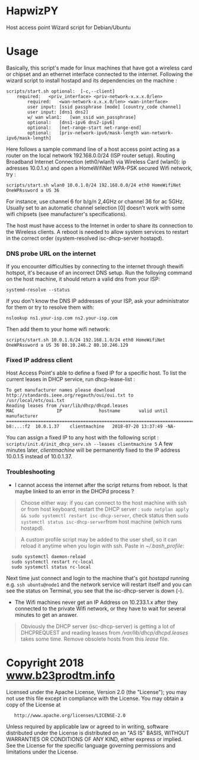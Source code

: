 # HapwizPY
 Host access point Wizard script for Debian/Ubuntu

# Usage
Basically, this script's made for linux machines that have got a wireless card or chipset and an ethernet interface connected to the internet. Following the wizard script to install hostapd and its dependencies on the machine :
```
scripts/start.sh optional:	[-c,--client]
    required:	<priv_interface> <priv-network-x.x.x.0/len>
		required:	<wan-network-x.x.x.0/len> <wan-interface>
		user input:	[ssid passphrase [mode] [country_code channel]
		user input:	[dns1 dns2]
		w/ wan wlan1:	[wan_ssid wan_passphrase]
		optional:	[dns1-ipv6 dns2-ipv6]
		optional:	[net-range-start net-range-end]
		optional:	[priv-network-ipv6/mask-length wan-network-ipv6/mask-length]
```

Here follows a sample command line of a host access point acting as a router on the local network 192.168.0.0/24 (ISP router setup). Routing Broadband Internet Connection (eth0/wlan1) via Wireless Card (wlan0): ip adresses 10.0.1.x) and open a HomeWifiNet WPA-PSK secured Wifi network, try :

  ```scripts/start.sh wlan0 10.0.1.0/24 192.168.0.0/24 eth0 HomeWifiNet OneWPAssword a US 36```

For instance, use channel 6 for b/g/n 2,4GHz or channel 36 for ac 5GHz. Usually set to an automatic channel selection [0] doesn't work with some wifi chipsets (see manufacturer's specifications).

The host must have access to the Internet in order to share its connection to the Wireless clients. A reboot is needed to allow system services to restart in the correct order (system-resolved isc-dhcp-server hostapd).

### DNS probe URL on the internet
If you encounter difficulties by connecting to the internet through thewifi hotspot, it's because of an incorrect DNS setup.
Run the folloying command on the host machine, it should return a valid dns from your ISP:

   ```systemd-resolve --status```

If you don't know the DNS IP addresses of your ISP, ask your administrator for them or try to resolve them with:

   ```nslookup ns1.your-isp.com ns2.your-isp.com```

Then add them to your home wifi network:

   ```scripts/start.sh 10.0.1.0/24 192.168.1.0/24 eth0 HomeWifiNet OneWPAssword a US 36 80.10.246.2 80.10.246.129```

### Fixed IP address client
Host Access Point's able to define a fixed IP for a specific host. To list the current leases in DHCP service, run dhcp-lease-list :
 ```dhcp-lease-list
To get manufacturer names please download http://standards.ieee.org/regauth/oui/oui.txt to /usr/local/etc/oui.txt
Reading leases from /var/lib/dhcp/dhcpd.leases
MAC                IP              hostname       valid until         manufacturer        
===============================================================================================
b8:...:f2  10.0.1.37    clientmachine   2018-07-20 13:37:49 -NA-  
```
You can assign a fixed IP to any host with the following script :
 ```scripts/init.d/init_dhcp_serv.sh --leases clientmachine 5```
A few minutes later, *clientmachine* will be permanently fixed to the IP address 10.0.1.5 instead of 10.0.1.37.

### Troubleshooting
  - I cannot access the internet after the script returns from reboot.
  Is that maybe linked to an error in the DHCPd process ?

  > Choose either way: if you can connect to the host machine with ssh or from host keyboard, restart the DHCP server : ```sudo netplan apply && sudo systemctl restart isc-dhcp-server```, check status then ```sudo systemctl status isc-dhcp-server```from host machine (which runs hostapd).

  > A custom profile script may be added to the user shell, so it can reload it anytime when you login with ssh. Paste in _~/.bash_profile_:

      sudo systemctl daemon-reload
      sudo systemctl restart rc-local
      sudo systemctl status rc-local

  Next time just connect and login to the machine that's got _hostapd_ running e.g. `ssh ubuntu@node1` and the network service will restart itself and you can see the status on Terminal, you see that the isc-dhcp-server is down (-).

  - The Wifi machines never get an IP Address on 10.233.1.x after they connected to the private Wifi network, or they have to wait for several minutes to get an answer.

  > Obviously the DHCP server (isc-dhcp-server) is getting a lot of DHCPREQUEST and reading leases from _/var/lib/dhcp/dhcpd.leases_ takes some time. Remove obsolete hosts from this _lease_ file.

# Copyright 2018 www.b23prodtm.info

Licensed under the Apache License, Version 2.0 (the "License");
   you may not use this file except in compliance with the License.
   You may obtain a copy of the License at

       http://www.apache.org/licenses/LICENSE-2.0

   Unless required by applicable law or agreed to in writing, software
   distributed under the License is distributed on an "AS IS" BASIS,
   WITHOUT WARRANTIES OR CONDITIONS OF ANY KIND, either express or implied.
   See the License for the specific language governing permissions and
   limitations under the License.
